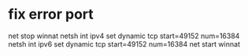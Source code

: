 # fix error port

net stop winnat
netsh int ipv4 set dynamic tcp start=49152 num=16384
netsh int ipv6 set dynamic tcp start=49152 num=16384
net start winnat
